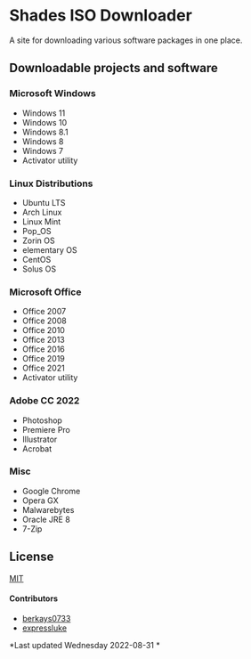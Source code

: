 # Shades ISO Downloader

A site for downloading various software packages in one place.


## Downloadable projects and software ##

### Microsoft Windows
- Windows 11
- Windows 10
- Windows 8.1
- Windows 8
- Windows 7
- Activator utility

### Linux Distributions
 - Ubuntu LTS
 - Arch Linux
 - Linux Mint
 - Pop_OS
 - Zorin OS
 - elementary OS
 - CentOS
 - Solus OS

### Microsoft Office
- Office 2007
- Office 2008
- Office 2010
- Office 2013
- Office 2016
- Office 2019
- Office 2021
- Activator utility


### Adobe CC 2022
- Photoshop
- Premiere Pro
- Illustrator
- Acrobat

### Misc
- Google Chrome
- Opera GX
- Malwarebytes
- Oracle JRE 8
- 7-Zip

## License
[MIT](https://choosealicense.com/licenses/mit/)

#### Contributors
- [berkays0733](https://github.com/berkays0733 "berkays0733")
- [expressluke](https://github.com/expressluke "expressluke")


*Last updated Wednesday 2022-08-31 *
